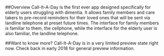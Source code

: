 ##Overview
Call-It-A-Day is the first ever app designed specifically for elderly users struggling with dimentia. It allows family members and care takers to pre-record reminders for their loved ones that will be sent via landline telephone at preset future times. The interface for family members is familiar to them, the cellphone, while the interface for the elderly user is also familiar, the landline telephone. 

##Want to know more?
Call-It-A-Day is in a very limited preview state right now. Check back in early 2018 for general preview information.